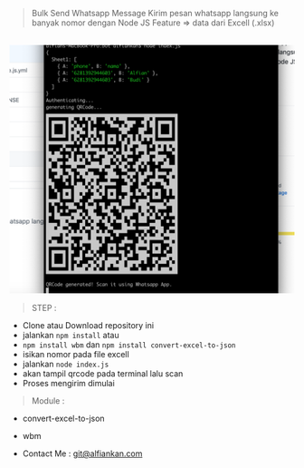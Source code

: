 > Bulk Send Whatsapp Message
> Kirim pesan whatsapp langsung ke banyak nomor dengan Node JS
> Feature => data dari Excell (.xlsx)

<br>
<img src="demo1.png" />

> STEP  :

- Clone atau Download repository ini
- jalankan `npm install` atau
- `npm install wbm` dan `npm install convert-excel-to-json`
- isikan nomor pada file excell
- jalankan `node index.js`
- akan tampil qrcode pada terminal lalu scan
- Proses mengirim dimulai


> Module :

- convert-excel-to-json
- wbm

- Contact Me : git@alfiankan.com